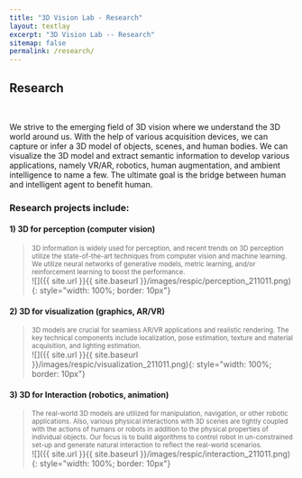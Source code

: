 ```yaml
---
title: "3D Vision Lab - Research"
layout: textlay
excerpt: "3D Vision Lab -- Research"
sitemap: false
permalink: /research/
---
```


## Research
<br>

[comment]: <> (We strive to the emerging field of 3D vision where we understand the 3D world around us. We not only sense, acquire and perceive the 3D models, but also visualize and extract semantic information to develop various applications, namely VR/AR, robotics, human augmentation, and ambient intelligence to name a few. The ultimate goal is the bridge between human and intelligent agent to benefit human.)
We strive to the emerging field of 3D vision where we understand the 3D world around us. With the help of various acquisition devices, we can capture or infer a 3D model of objects, scenes, and human bodies. We can visualize the 3D model and extract semantic information to develop various applications, namely VR/AR, robotics, human augmentation, and ambient intelligence to name a few. The ultimate goal is the bridge between human and intelligent agent to benefit human.

### Research projects include: <br>
#### 1) 3D for perception (computer vision) <br>
> <small> <span style="color:dimgrey">3D information is widely used for perception, and recent trends on 3D perception utilize the state-of-the-art techniques from computer vision and machine learning. We utilize neural networks of generative models, metric learning, and/or reinforcement learning to boost the performance. </span> </small> <br>
![]({{ site.url }}{{ site.baseurl }}/images/respic/perception_211011.png){: style="width: 100%; border: 10px"}<br>

#### 2) 3D for visualization (graphics, AR/VR) <br>
> <small> <span style="color:dimgrey"> 3D models are crucial for seamless AR/VR applications and realistic rendering. The key technical components include localization, pose estimation, texture and material acquisition, and lighting estimation.</span> </small> <br>
![]({{ site.url }}{{ site.baseurl }}/images/respic/visualization_211011.png){: style="width: 100%; border: 10px"}<br>

[comment]: <> (<p align="center">)

[comment]: <> (  <img width=700 height=346 src="{{ site.url }}{{ site.baseurl }}/images/respic/visualization_211011.png">)

[comment]: <> (</p>)

#### 3) 3D for Interaction (robotics, animation) <br>
> <small> <span style="color:dimgrey"> The real-world 3D models are utilized for manipulation, navigation, or other robotic applications. Also, various physical interactions with 3D scenes are tightly coupled with the actions of humans or robots in addition to the physical properties of individual objects. Our focus is to build algorithms to control robot in un-constrained set-up and generate natural interaction to reflect the real-world scenarios.</span> </small> <br>
![]({{ site.url }}{{ site.baseurl }}/images/respic/interaction_211011.png){: style="width: 100%; border: 10px"}<br>


[comment]: <> (![]&#40;{{ site.url }}{{ site.baseurl }}/images/respic/perception_211011.png&#41;{: style="width: 100%; border: 10px"}<br>)

[comment]: <> (**Light-Weight Update of Large- Scale 3D Scenes**<br>)

[comment]: <> (<U>Research objective</U>: Given off-line 3D scan and online 360 photo, quickly update the 3D model of the scene.<br>)

[comment]: <> (<U>Approach</U>: Hybrid feature matching of different data modality for localization, the change detection of 360 images with respect to the large- scale 3D model.<br>)

[comment]: <> (![]&#40;{{ site.url }}{{ site.baseurl }}/images/respic/image003.png&#41;{: style="width: 300px; border: 10px"}<br>)

[comment]: <> (**Real-Time 3D Video Streaming System**<br>)

[comment]: <> (<U>Research objective</U>: Streaming volumetric video at video frame rate via mobile devices<br>)

[comment]: <> (<U>Research scope</U>: Efficient storing and processing with dynamic octree structure, adaptive rendering resolution and view-point prediction<br><br>)

[comment]: <> (**2&#41; Using 3D models for visualization:**{: style="font-size: 110%" } 3D models are crucial for seamless AR/VR applications and realistic rendering. The key technical components include localization, pose estimation, texture acquisition, and lighting estimation.<br>)

[comment]: <> (![]&#40;{{ site.url }}{{ site.baseurl }}/images/respic/image004.jpg&#41;{: style="width: 300px; border: 10px"}<br>)

[comment]: <> (![]&#40;{{ site.url }}{{ site.baseurl }}/images/respic/image005.png&#41;{: style="width: 300px; border: 10px"}<br>)

[comment]: <> (**Novel View Synthesis**<br>)

[comment]: <> (<U>Research objective</U>: Synthesize a target view from a given source view and its camera pose without a 3D model, Extend the latent space representation into multi-object 3D scenes<br>)

[comment]: <> (<U>Approach</U>: Neural rending with end-to-end trainable framework<br><br>)

[comment]: <> (**3&#41; Using 3D data for perception:**{: style="font-size: 110%" } 3D information is widely used for perception, and recent trends on 3D perception utilize the state-of-the-art techniques from computer vision and machine learning. We utilize neural networks of generative models, metric learning, and/or reinforcement learning to boost the performance.<br>)

[comment]: <> (![]&#40;{{ site.url }}{{ site.baseurl }}/images/respic/image006.jpg&#41;{: style="width: 300px; border: 10px"}<br>)

[comment]: <> (![]&#40;{{ site.url }}{{ site.baseurl }}/images/respic/image007.png&#41;{: style="width: 300px; border: 10px"}<br>)

[comment]: <> (**Shape Completion Preserving Details**<br>)

[comment]: <> (<U>Motivation</U>: Existing 3D data suffer from occlusion and noise of sensors. Current shape completion pipeline acts as object recognition<br>)

[comment]: <> (<U>Approach</U>: Train GAN in local and global shape and use graph-based convolutional network to preserve details<br>)

[comment]: <> (![]&#40;{{ site.url }}{{ site.baseurl }}/images/respic/image008.png&#41;{: style="width: 300px; border: 10px"}<br>)

[comment]: <> (**Point Cloud Instance Segmentation**<br>)

[comment]: <> (<U>Research objective</U>: Direct segmentation of individual objects on the raw 3D measurements<br>)

[comment]: <> (<U>Approach</U>: Deep metric learning on point cloud feature extracted via sparse convolutional neural network<br><br>)

[comment]: <> (**4&#41; Using 3D information for interaction**:  The real-world 3D models are utilized for manipulation, navigation, or other robotic applications. Our focus is to build algorithms to control robot in un-constrained set-up and robust to small changes.)

[comment]: <> (![]&#40;{{ site.url }}{{ site.baseurl }}/images/respic/image009.png&#41;{: style="width: 300px; border: 10px"}<br>)

[comment]: <> (**Visuomotor Policy via Scene Understanding**<br>)

[comment]: <> (<U>Research objective</U>: Given complex visual scene, make robot disentangle raw observation into latent full state, and learn generalized policy.<br>)

[comment]: <> (<U>Research scope</U>: Robot manipulation in non-stationary environment based on 2D/3D raw observation<br>)

[comment]: <> (![]&#40;{{ site.url }}{{ site.baseurl }}/images/respic/image010.png&#41;{: style="width: 300px; border: 10px"}<br>)

[comment]: <> (**Occlusion-Aware Navigation**<br>)

[comment]: <> (<U>Research objective</U>: Given an approximate map of changing environment, infer the navigation path allowing online modification<br>)

[comment]: <> (<U>Research scope</U>: Scene understanding from partial observation, joint inference of human-object interaction and scene reconstruction<br><br>)